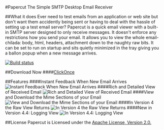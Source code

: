 #Papercut
The Simple SMTP Desktop Email Receiver

##What it does
Ever need to test emails from an application or web site but don't want them accidently being sent or having to deal with the hassle of setting up a test email server? Papercut is a quick email viewer with a built-in SMTP server designed to only receive messages. It doesn't enforce any restrictions how you send your email. It allows you to view the whole email-chilada: body, html, headers, attachment down to the naughty raw bits. It can be set to run on startup and sits quietly minimized in the tray giving you a ballon popup when a new message arrives.

[![Build status](https://ci.appveyor.com/api/projects/status/bs2asxoafdwbkcxa?svg=true)](https://ci.appveyor.com/project/Jaben/papercut)

##Download Now
####[ClickOnce](https://papercut.codeplex.com/downloads/get/clickOnce/Papercut.application)

##Features
####Instant Feedback When New Email Arrives
![Instant Feedback When New Email Arrives](http://www.tinygecko.com/downloads/Papercut-v3.1.0-S2.png)
####Rich and Detailed View of Received Email
![Rich and Detailed View of Received Email](http://www.tinygecko.com/images/Papercut/Papercut-Main.png)
####View and Download the Mime Sections of your Email
![View and Download the Mime Sections of your Email](http://www.tinygecko.com/images/Papercut/Papercut-Mime.png)
####In Version 4 the Raw View Returns
![In Version 4 the Raw View Returns](http://www.tinygecko.com/images/Papercut/Papercut-Raw.png)
####New in Version 4.4: Logging View
![In Version 4.4: Logging View](http://www.tinygecko.com/images/Papercut/Papercut-Log.png)

##License
Papercut is Licensed under the <a href="http://www.apache.org/licenses/LICENSE-2.0"> Apache License, Version 2.0.
